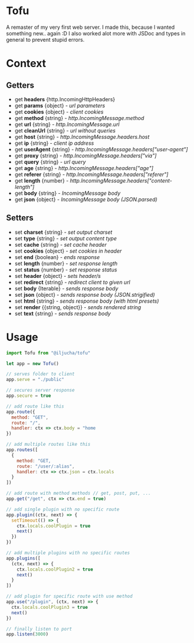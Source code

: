 # Tofu
A remaster of my very first web server.
I made this, because I wanted something new.. again :D
I also worked alot more with JSDoc and types in general to prevent stupid errors.

# Context
## Getters
* get **headers** {http.IncomingHttpHeaders}
* get **params** {object} - *url parameters*
* get **cookies** {object} - *client cookies*
* get **method** {string} - *http.IncomingMessage.method*
* get **url** {string} - *http.IncomingMessage.url*
* get **cleanUrl** {string} - *url without queries*
* get **host** {string} - *http.IncomingMessage.headers.host*
* get **ip** {string} - *client ip address*
* get **userAgent** {string} - *http.IncomingMessage.headers["user-agent"]*
* get **proxy** {string} - *http.IncomingMessage.headers["via"]*
* get **query** {string} - *url query*
* get **age** {string} - *http.IncomingMessage.headers["age"]*
* get **referer** {string} - *http.IncomingMessage.headers["referer"]*
* get **length** {number} - *http.IncomingMessage.headers["content-length"]*
* get **body** {string} - *IncomingMessage body*
* get **json** {object} - *IncomingMessage body (JSON.parsed)*
## Setters
* set **charset** {string} - *set output charset*
* set **type** {string} - *set output content type*
* set **cache** {string} - *set cache header*
* set **cookies** {object} - *set cookies in header*
* set **end** {boolean} - *ends response*
* set **length** {number} - *set response length*
* set **status** {number} - *set response status*
* set **header** {object} - *sets header/s*
* set **redirect** {string} - *redirect client to given url*
* set **body** {Iterable} - *sends response body*
* set **json** {object} - *sends response body (JSON.strigified)*
* set **html** {string} - *sends response body (with html presets)*
* set **render** {{string, object}} - *sends rendered string*
* set **text** {string} - *sends response body*


# Usage 
```javascript
import Tofu from "@iljucha/tofu"

let app = new Tofu()

// serves folder to client
app.serve = "./public"

// secures server response
app.secure = true

// add route like this
app.route({
  method: "GET",
  route: "/",
  handler: ctx => ctx.body = "home
})

// add multiple routes like this
app.routes([
  {
    method: "GET,
    route: "/user/:alias",
    handler: ctx => ctx.json = ctx.locals
  }
])

// add route with method methods // get, post, put, ...
app.get("/get", ctx => ctx.end = true)

// add single plugin with no specific route
app.plugin((ctx, next) => {
  setTimeout(() => {
    ctx.locals.coolPlugin = true
    next()
  })
})

// add multiple plugins with no specific routes 
app.plugins([
  (ctx, next) => {
    ctx.locals.coolPlugin2 = true
    next()
  }
])

// add plugin for specific route with use method
app.use("/plugin", (ctx, next) => {
  ctx.locals.coolPlugin3 = true
  next()
})

// finally listen to port
app.listen(3000)
```
